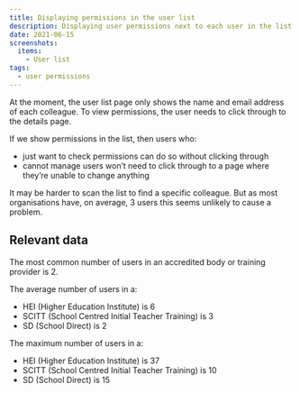 ```yaml
---
title: Displaying permissions in the user list
description: Displaying user permissions next to each user in the list so that users do not have to click through to see them
date: 2021-06-15
screenshots:
  items:
    - User list
tags:
  - user permissions
---
```


At the moment, the user list page only shows the name and email address of each colleague. To view permissions, the user needs to click through to the details page.

If we show permissions in the list, then users who:

- just want to check permissions can do so without clicking through
- cannot manage users won’t need to click through to a page where they’re unable to change anything

It may be harder to scan the list to find a specific colleague. But as most organisations have, on average, 3 users this seems unlikely to cause a problem.

## Relevant data

The most common number of users in an accredited body or training provider is 2.

The average number of users in a:

- HEI (Higher Education Institute) is 6
- SCITT (School Centred Initial Teacher Training) is 3
- SD (School Direct) is 2

The maximum number of users in a:

- HEI (Higher Education Institute) is 37
- SCITT (School Centred Initial Teacher Training) is 10
- SD (School Direct) is 15
